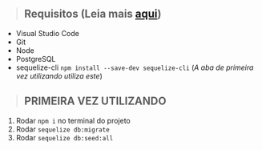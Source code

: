 >## Requisitos (**Leia mais [aqui](https://github.com/rodcoffani/tcc-vci-front#b%C3%B4nus)**)
- Visual Studio Code
- Git
- Node
- PostgreSQL 
- sequelize-cli `npm install --save-dev sequelize-cli` (*A aba de _primeira vez utilizando utiliza este_*)

>## PRIMEIRA VEZ UTILIZANDO
  1. Rodar `npm i` no terminal do projeto
  2. Rodar `sequelize db:migrate`
  3. Rodar `sequelize db:seed:all`